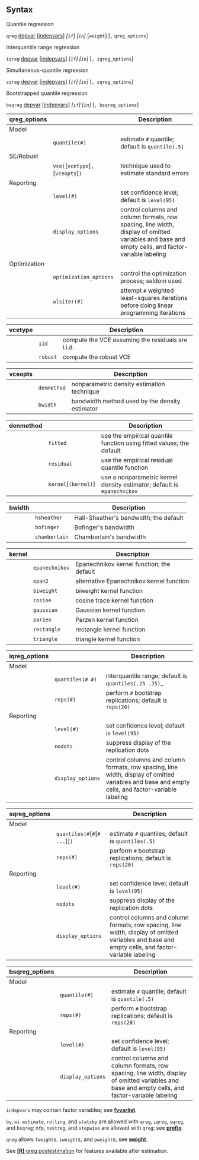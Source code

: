 ## Syntax

Quantile regression

`qreg`
[depvar](http://www.stata.com/help.cgi?depvar)
\[[indepvars](http://www.stata.com/help.cgi?indepvars)\]
_\[`if`\] \[`in`\]_ \[`weight`\] \[`,`
`qreg_options`\]

Interquantile range regression

`iqreg`
[depvar](http://www.stata.com/help.cgi?depvar)
\[[indepvars](http://www.stata.com/help.cgi?indepvars)\]
_\[`if`\] \[`in`\]_ \[`, iqreg_options`\]

Simultaneous-quantile regression

`sqreg`
[depvar](http://www.stata.com/help.cgi?depvar)
\[[indepvars](http://www.stata.com/help.cgi?indepvars)\]
_\[`if`\] \[`in`\]_ \[`, sqreg_options`\]

Bootstrapped quantile regression

`bsqreg`
[depvar](http://www.stata.com/help.cgi?depvar)
\[[indepvars](http://www.stata.com/help.cgi?indepvars)\]
_\[`if`\] \[`in`\]_ \[`, bsqreg_options`\]

| qreg\_options |                                         | Description                                                                                                                                      |
|---------------|-----------------------------------------|--------------------------------------------------------------------------------------------------------------------------------------------------|
| Model         |                                         |                                                                                                                                                  |
|               | `quantile(#)`                           | estimate `#` quantile; default is `quantile(.5)`                                                                                                 |
| SE/Robust     |                                         |                                                                                                                                                  |
|               | `vce(`\[`vcetype`\]`,` \[`vceopts`\]`)` | technique used to estimate standard errors                                                                                                       |
| Reporting     |                                         |                                                                                                                                                  |
|               | `level(#)`                              | set confidence level; default is `level(95)`                                                                                                     |
|               | `display_options`                       | control columns and column formats, row spacing, line width, display of omitted variables and base and empty cells, and factor-variable labeling |
| Optimization  |                                         |                                                                                                                                                  |
|               | `optimization_options`                  | control the optimization process; seldom used                                                                                                    |
|               | `wlsiter(#)`                            | attempt `#` weighted least-squares iterations before doing linear programming iterations                                                         |

| vcetype |          | Description                                       |
|---------|----------|---------------------------------------------------|
|         | `iid`    | compute the VCE assuming the residuals are i.i.d. |
|         | `robust` | compute the robust VCE                            |

| vceopts |             | Description                                    |
|---------|-------------|------------------------------------------------|
|         | `denmethod` | nonparametric density estimation technique     |
|         | `bwidth`    | bandwidth method used by the density estimator |

| denmethod |                            | Description                                                             |
|-----------|----------------------------|-------------------------------------------------------------------------|
|           | `fitted`                   | use the empirical quantile function using fitted values; the default    |
|           | `residual`                 | use the empirical residual quantile function                            |
|           | `kernel`\[`(kernel)`\] | use a nonparametric kernel density estimator; default is `epanechnikov` |

| bwidth |               | Description                            |
|--------|---------------|----------------------------------------|
|        | `hsheather`   | Hall-Sheather's bandwidth; the default |
|        | `bofinger`    | Bofinger's bandwidth                   |
|        | `chamberlain` | Chamberlain's bandwidth                |

| kernel |                | Description                               |
|--------|----------------|-------------------------------------------|
|        | `epanechnikov` | Epanechnikov kernel function; the default |
|        | `epan2`        | alternative Epanechnikov kernel function  |
|        | `biweight`     | biweight kernel function                  |
|        | `cosine`       | cosine trace kernel function              |
|        | `gaussian`     | Gaussian kernel function                  |
|        | `parzen`       | Parzen kernel function                    |
|        | `rectangle`    | rectangle kernel function                 |
|        | `triangle`     | triangle kernel function                  |

| iqreg\_options |                   | Description                                                                                                                                      |
|----------------|-------------------|--------------------------------------------------------------------------------------------------------------------------------------------------|
| Model          |                   |                                                                                                                                                  |
|                | `quantiles(# #)`  | interquantile range; default is <span class="nowrap">`quantiles(.25 .75)`_                                                                 |
|                | `reps(#)`         | perform `#` bootstrap replications; default is `reps(20)`                                                                                        |
| Reporting      |                   |                                                                                                                                                  |
|                | `level(#)`        | set confidence level; default is `level(95)`                                                                                                     |
|                | `nodots`          | suppress display of the replication dots                                                                                                         |
|                | `display_options` | control columns and column formats, row spacing, line width, display of omitted variables and base and empty cells, and factor-variable labeling |

| sqreg\_options |                                      | Description                                                                                                                                      |
|----------------|--------------------------------------|--------------------------------------------------------------------------------------------------------------------------------------------------|
| Model          |                                      |                                                                                                                                                  |
|                | `quantiles(#`\[`#`\[`# ...`\]\]`)` | estimate `#` quantiles; default is `quantiles(.5)`                                                                                               |
|                | `reps(#)`                            | perform `#` bootstrap replications; default is `reps(20)`                                                                                        |
| Reporting      |                                      |                                                                                                                                                  |
|                | `level(#)`                           | set confidence level; default is `level(95)`                                                                                                     |
|                | `nodots`                             | suppress display of the replication dots                                                                                                         |
|                | `display_options`                    | control columns and column formats, row spacing, line width, display of omitted variables and base and empty cells, and factor-variable labeling |

| bsqreg\_options |                   | Description                                                                                                                                      |
|-----------------|-------------------|--------------------------------------------------------------------------------------------------------------------------------------------------|
| Model           |                   |                                                                                                                                                  |
|                 | `quantile(#)`     | estimate `#` quantile; default is `quantile(.5)`                                                                                                 |
|                 | `reps(#)`         | perform `#` bootstrap replications; default is `reps(20)`                                                                                        |
| Reporting       |                   |                                                                                                                                                  |
|                 | `level(#)`        | set confidence level; default is `level(95)`                                                                                                     |
|                 | `display_options` | control columns and column formats, row spacing, line width, display of omitted variables and base and empty cells, and factor-variable labeling |

`indepvars` may contain factor variables; see
[<strong>fvvarlist</strong>](http://www.stata.com/help.cgi?fvvarlist).

`by`, `mi estimate`, `rolling`, and `statsby` are allowed with `qreg`,
`iqreg`, `sqreg`, and `bsqreg`; `mfp`, `nestreg`, and `stepwise` are
allowed with `qreg`; see
[<strong>prefix</strong>](http://www.stata.com/help.cgi?prefix).

`qreg` allows `fweight`s, `iweight`s, and `pweight`s; see
[<strong>weight</strong>](http://www.stata.com/help.cgi?weight).

See
[<strong>[R]</strong> qreg postestimation](http://www.stata.com/help.cgi?qreg_postestimation)
for features available after estimation.
